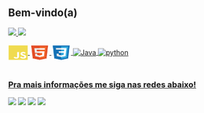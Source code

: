 ## Bem-vindo(a)

 <div>
   <a href="https://github.com/Mandlce">
   <img height="180em" src="https://github-readme-stats.vercel.app/api?username=Mandlce&show_icons=true&theme=synthwave&include_all_commits=true&count_private=true"/>
   <img height="180em" src="https://github-readme-stats.vercel.app/api/top-langs/?username=Mandlce&layout=compact&langs_count=6&theme=synthwave"/>
</div>
    
<div style="display: inline_block"><br>
  <img align="center" alt="Js" height="30" width="40" src="https://raw.githubusercontent.com/devicons/devicon/master/icons/javascript/javascript-plain.svg">
  <img align="center" alt="HTML" height="30" width="40" src="https://raw.githubusercontent.com/devicons/devicon/master/icons/html5/html5-original.svg">
  <img align="center" alt="CSS" height="30" width="40" src="https://raw.githubusercontent.com/devicons/devicon/master/icons/css3/css3-original.svg">
  <img align="center" alt="Java" height="30" src="https://cdn.jsdelivr.net/gh/devicons/devicon@latest/icons/java/java-original.svg" />
  <img align="center" alt="python" height="30" src="https://cdn.jsdelivr.net/gh/devicons/devicon@latest/icons/python/python-original.svg" />
          
          
</div>
 
<br>
 
### Pra mais informações me siga nas redes abaixo!
 
<div> 
  <a href="https://www.instagram.com/mandlce?igsh=MXBlYmhpaThiYmNidA==" target="_blank"><img src="https://img.shields.io/badge/-Instagram-%23E4405F?style=for-the-badge&logo=instagram&logoColor=white" target="_blank"></a>
 <a href="https://discord.gg/2cVdMaek" target="_blank"><img src="https://img.shields.io/badge/Discord-7289DA?style=for-the-badge&logo=discord&logoColor=white" target="_blank"></a> 
  <a href = "manoelaeugenio2@gmail.com"><img src="https://img.shields.io/badge/-Gmail-%23333?style=for-the-badge&logo=gmail&logoColor=white" target="_blank"></a>
  <a href="https://www.linkedin.com/in/manoela-eug%C3%AAnio-8777222a9?utm_source=share&utm_campaign=share_via&utm_content=profile&utm_medium=android_app" target="_blank"><img src="https://img.shields.io/badge/-LinkedIn-%230077B5?style=for-the-badge&logo=linkedin&logoColor=white" target="_blank"></a>
</div>
